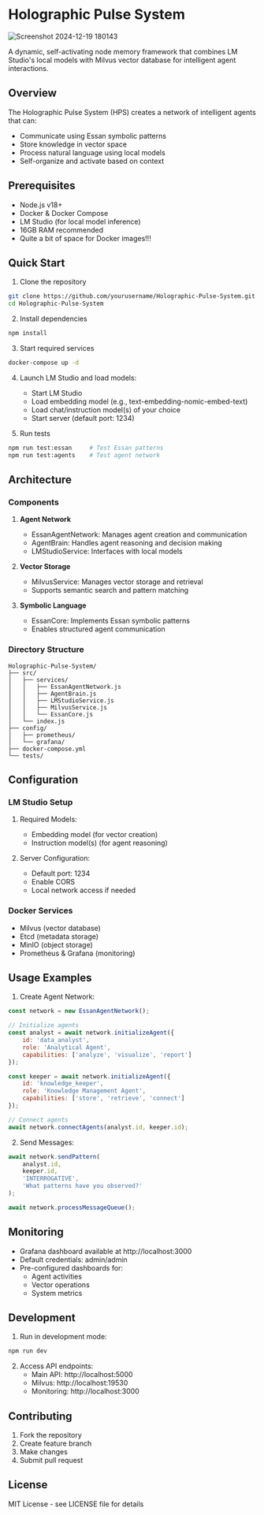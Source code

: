 # Holographic Pulse System
![Screenshot 2024-12-19 180143](https://github.com/user-attachments/assets/95e56079-7035-40d0-8323-5ec31028876e)

A dynamic, self-activating node memory framework that combines LM Studio's local models with Milvus vector database for intelligent agent interactions.

## Overview

The Holographic Pulse System (HPS) creates a network of intelligent agents that can:
- Communicate using Essan symbolic patterns
- Store knowledge in vector space
- Process natural language using local models
- Self-organize and activate based on context

## Prerequisites

- Node.js v18+
- Docker & Docker Compose
- LM Studio (for local model inference)
- 16GB RAM recommended
- Quite a bit of space for Docker images!!!
## Quick Start

1. Clone the repository
```bash
git clone https://github.com/yourusername/Holographic-Pulse-System.git
cd Holographic-Pulse-System
```

2. Install dependencies
```bash
npm install
```

3. Start required services
```bash
docker-compose up -d
```

4. Launch LM Studio and load models:
   - Start LM Studio
   - Load embedding model (e.g., text-embedding-nomic-embed-text)
   - Load chat/instruction model(s) of your choice
   - Start server (default port: 1234)

5. Run tests
```bash
npm run test:essan     # Test Essan patterns
npm run test:agents    # Test agent network
```

## Architecture

### Components

1. **Agent Network**
   - EssanAgentNetwork: Manages agent creation and communication
   - AgentBrain: Handles agent reasoning and decision making
   - LMStudioService: Interfaces with local models

2. **Vector Storage**
   - MilvusService: Manages vector storage and retrieval
   - Supports semantic search and pattern matching

3. **Symbolic Language**
   - EssanCore: Implements Essan symbolic patterns
   - Enables structured agent communication

### Directory Structure

```
Holographic-Pulse-System/
├── src/
│   ├── services/
│   │   ├── EssanAgentNetwork.js
│   │   ├── AgentBrain.js
│   │   ├── LMStudioService.js
│   │   ├── MilvusService.js
│   │   └── EssanCore.js
│   └── index.js
├── config/
│   ├── prometheus/
│   └── grafana/
├── docker-compose.yml
└── tests/
```

## Configuration

### LM Studio Setup

1. Required Models:
   - Embedding model (for vector creation)
   - Instruction model(s) (for agent reasoning)

2. Server Configuration:
   - Default port: 1234
   - Enable CORS
   - Local network access if needed

### Docker Services

- Milvus (vector database)
- Etcd (metadata storage)
- MinIO (object storage)
- Prometheus & Grafana (monitoring)

## Usage Examples

1. Create Agent Network:
```javascript
const network = new EssanAgentNetwork();

// Initialize agents
const analyst = await network.initializeAgent({
    id: 'data_analyst',
    role: 'Analytical Agent',
    capabilities: ['analyze', 'visualize', 'report']
});

const keeper = await network.initializeAgent({
    id: 'knowledge_keeper',
    role: 'Knowledge Management Agent',
    capabilities: ['store', 'retrieve', 'connect']
});

// Connect agents
await network.connectAgents(analyst.id, keeper.id);
```

2. Send Messages:
```javascript
await network.sendPattern(
    analyst.id,
    keeper.id,
    'INTERROGATIVE',
    'What patterns have you observed?'
);

await network.processMessageQueue();
```

## Monitoring

- Grafana dashboard available at http://localhost:3000
- Default credentials: admin/admin
- Pre-configured dashboards for:
  - Agent activities
  - Vector operations
  - System metrics

## Development

1. Run in development mode:
```bash
npm run dev
```

2. Access API endpoints:
   - Main API: http://localhost:5000
   - Milvus: http://localhost:19530
   - Monitoring: http://localhost:3000

## Contributing

1. Fork the repository
2. Create feature branch
3. Make changes
4. Submit pull request

## License

MIT License - see LICENSE file for details
